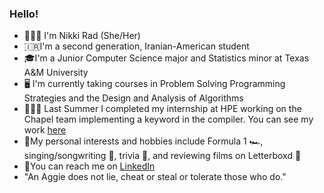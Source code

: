### Hello!
- 🙋🏻‍♀️ I'm Nikki Rad (She/Her)
- 🇮🇷I'm a second generation, Iranian-American student
- 🎓I'm a Junior Computer Science major and Statistics minor at Texas A&M University
- 🖥 I'm currently taking courses in Problem Solving Programming Strategies and the Design and Analysis of Algorithms
- 👩🏻‍💻 Last Summer I completed my internship at HPE working on the Chapel team implementing a keyword in the compiler. You can see my work [here](https://github.com/chapel-lang/chapel)
- 🤍My personal interests and hobbies include Formula 1 🏎, singing/songwriting 🎤, trivia 🧩, and reviewing films on Letterboxd 🎥
- 💬You can reach me on [LinkedIn](https://www.linkedin.com/in/nikki-rad/)
- "An Aggie does not lie, cheat or steal or tolerate those who do."




<!--
**nikkirad/nikkirad** is a ✨ _special_ ✨ repository because its `README.md` (this file) appears on your GitHub profile.

Here are some ideas to get you started:

- 🔭 I’m currently working on ...
- 🌱 I’m currently learning ...
- 👯 I’m looking to collaborate on ...
- 🤔 I’m looking for help with ...
- 💬 Ask me about ...
- 📫 How to reach me: ...
- 😄 Pronouns: ...
- ⚡ Fun fact: ...
-->
